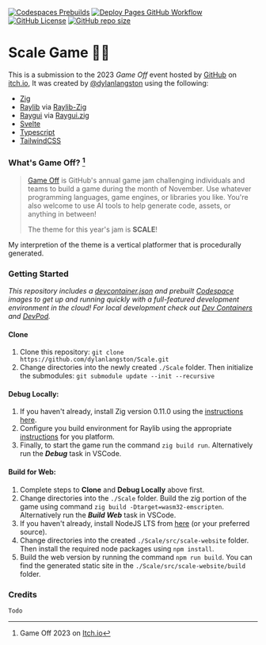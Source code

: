 [//]: https://github.com/adam-p/markdown-here/wiki/Markdown-Cheatsheet
[![Codespaces Prebuilds](https://github.com/dylanlangston/Scale/actions/workflows/codespaces/create_codespaces_prebuilds/badge.svg)](https://github.com/dylanlangston/Scale/actions/workflows/codespaces/create_codespaces_prebuilds)
[![Deploy Pages GitHub Workflow](https://img.shields.io/github/actions/workflow/status/dylanlangston/Scale/DeployPages.yml?label=Deploy%20Pages)](https://github.com/dylanlangston/Scale/actions/workflows/DeployPages.yml)
[![GitHub License](https://img.shields.io/github/license/dylanlangston/Scale)](https://github.com/dylanlangston/Scale/blob/main/LICENSE)
[![GitHub repo size](https://img.shields.io/github/repo-size/dylanlangston/Scale)]()

# Scale Game 🧗‍♂️
This is a submission to the 2023 *Game Off* event hosted by [GitHub](https://github.com/) on [itch.io](https://itch.io/), It was created by [@dylanlangston](https://github.com/dylanlangston) using the following:
- [Zig](https://ziglang.org/)
- [Raylib](https://www.raylib.com/) via [Raylib-Zig](https://github.com/Not-Nik/raylib-zig/tree/devel)
- [Raygui](https://github.com/raysan5/raygui) via [Raygui.zig](https://github.com/ryupold/raygui.zig)
- [Svelte](https://svelte.dev/)
- [Typescript](https://www.typescriptlang.org/)
- [TailwindCSS](https://tailwindcss.com/)

### What's Game Off? [^1]

> [Game Off](https://itch.io/jam/game-off-2023) is GitHub's annual game jam challenging individuals and teams to build a game during the month of November. Use whatever programming languages, game engines, or libraries you like. You're also welcome to use AI tools to help generate code, assets, or anything in between!
>
> The theme for this year's jam is **SCALE**!

My interpretion of the theme is a vertical platformer that is procedurally generated. 

### Getting Started
*This repository includes a [devcontainer.json](https://github.com/dylanlangston/Scale/blob/main/.devcontainer/devcontainer.json) and prebuilt [Codespace](https://docs.github.com/en/codespaces/getting-started/quickstart) images to get up and running quickly with a full-featured development environment in the cloud! For local development check out [Dev Containers](https://marketplace.visualstudio.com/items?itemName=ms-vscode-remote.remote-containers) and [DevPod](https://devpod.sh/).*

#### Clone
1. Clone this repository: `git clone https://github.com/dylanlangston/Scale.git`
2. Change directories into the newly created `./Scale` folder. Then initialize the submodules: `git submodule update --init --recursive`

#### Debug Locally:
1. If you haven't already, install Zig version 0.11.0 using the [instructions here](https://ziglang.org/learn/getting-started/#installing-zig).
2. Configure you build environment for Raylib using the appropriate [instructions](https://github.com/raysan5/raylib/wiki#development-platforms) for you platform.
3. Finally, to start the game run the command `zig build run`. Alternatively run the **_Debug_** task in VSCode.

#### Build for Web:
1. Complete steps to __Clone__ and __Debug Locally__ above first.
2. Change directories into the `./Scale` folder. Build the zig portion of the game using command `zig build -Dtarget=wasm32-emscripten`. Alternatively run the **_Build Web_** task in VSCode.
3. If you haven't already, install NodeJS LTS from [here](https://nodejs.org/en/download) (or your preferred source).
4. Change directories into the created `./Scale/src/scale-website` folder. Then install the required node packages using `npm install`.
5. Build the web version by running the command `npm run build`. You can find the generated static site in the `./Scale/src/scale-website/build` folder.

### Credits
  ```Todo```
[^1]: Game Off 2023 on [Itch.io](https://itch.io/jam/game-off-2023)

